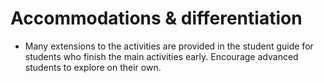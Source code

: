 # Accommodations & differentiation

- Many extensions to the activities are provided in the student guide for students who finish the main activities early. Encourage advanced students to explore on their own.
